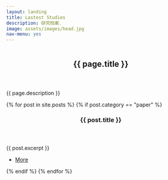 ```yaml
---
layout: landing
title: Lastest Studies
description: 研究档案.
image: assets/images/head.jpg
nav-menu: yes
---
```


<!-- Banner -->
<!-- Note: The "styleN" class below should match that of the header element. -->
<section id="banner" class="style2">
	<div class="inner">
		<span class="image">
			<img src="{{ site.baseurl }}/{{ page.image }}" alt="" />
		</span>
		<header class="major">
			<h1>{{ page.title }}</h1>
		</header>
		<div class="content">
			<p>{{ page.description }}</p>
		</div>
	</div>
</section>

<!-- Main -->
<div id="main">
<section id="one" class="spotlights">
	{% for post in site.posts %}
		{% if post.category == "paper" %}
			<section>
				<a href="{{ post.url }}" class="image">
					<img src="{{ post.image }}" alt="" data-position="top center" />
				</a>
				<div class="content">
					<div class="inner">
						<header class="major">
							<h3>{{ post.title }}</h3>
						</header>
						<p>{{ post.excerpt }}</p>
						<ul class="actions">
							<li><a href="{{ post.url }}" class="button">More</a></li>
						</ul>
					</div>
				</div>
			</section>
		{% endif %}
	{% endfor %}
</section>

</div>
